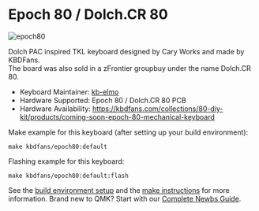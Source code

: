 # Epoch 80 / Dolch.CR 80

![epoch80](https://i.imgur.com/xNvEKBOl.png)

Dolch PAC inspired TKL keyboard designed by Cary Works and made by KBDFans.  
The board was also sold in a zFrontier groupbuy under the name Dolch.CR 80.

* Keyboard Maintainer: [kb-elmo](https://github.com/kb-elmo)
* Hardware Supported: Epoch 80 / Dolch.CR 80 PCB
* Hardware Availability: https://kbdfans.com/collections/80-diy-kit/products/coming-soon-epoch-80-mechanical-keyboard

Make example for this keyboard (after setting up your build environment):

    make kbdfans/epoch80:default

Flashing example for this keyboard:

    make kbdfans/epoch80:default:flash

See the [build environment setup](https://docs.qmk.fm/#/getting_started_build_tools) and the [make instructions](https://docs.qmk.fm/#/getting_started_make_guide) for more information. Brand new to QMK? Start with our [Complete Newbs Guide](https://docs.qmk.fm/#/newbs).
